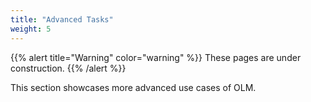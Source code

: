 ```yaml
---
title: "Advanced Tasks"
weight: 5
---
```



{{% alert title="Warning" color="warning" %}}
These pages are under construction.
{{% /alert %}}

This section showcases more advanced use cases of OLM.

